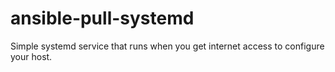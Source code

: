 # ansible-pull-systemd
Simple systemd service that runs when you get internet access to configure your host.
